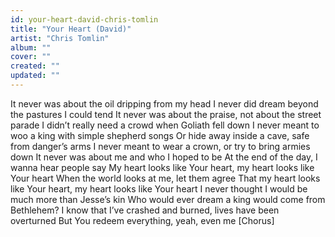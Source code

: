 ```yaml
---
id: your-heart-david-chris-tomlin
title: "Your Heart (David)"
artist: "Chris Tomlin"
album: ""
cover: ""
created: ""
updated: ""
---
```


It never was about the oil dripping from my head
I never did dream beyond the pastures I could tend
It never was about the praise, not about the street parade
I didn’t really need a crowd when Goliath fell down
I never meant to woo a king with simple shepherd songs
Or hide away inside a cave, safe from danger’s arms
I never meant to wear a crown, or try to bring armies down
It never was about me and who I hoped to be
At the end of the day, I wanna hear people say
My heart looks like Your heart, my heart looks like Your heart
When the world looks at me, let them agree
That my heart looks like Your heart, my heart looks like Your heart
I never thought I would be much more than Jesse’s kin
Who would ever dream a king would come from Bethlehem?
I know that I’ve crashed and burned, lives have been overturned
But You redeem everything, yeah, even me
[Chorus]